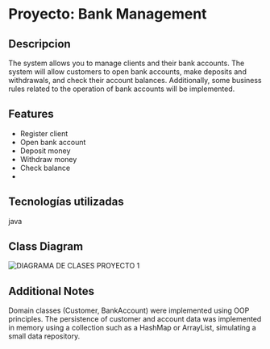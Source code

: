 # Proyecto: Bank Management

## Descripcion

The system allows you to manage clients and their bank accounts. The system will allow customers to open bank accounts, make deposits and withdrawals, and check their account balances. Additionally, some business rules related to the operation of bank accounts will be implemented.


## Features

- Register client
- Open bank account
- Deposit money
- Withdraw money
- Check balance
- 
## Tecnologías utilizadas

java

## Class Diagram

![DIAGRAMA DE CLASES PROYECTO 1](https://github.com/user-attachments/assets/3eac13ef-1198-4ae9-9536-cd7db72172e1)

## Additional Notes

Domain classes (Customer, BankAccount) were implemented using OOP principles.
The persistence of customer and account data was implemented in memory using a collection such as a HashMap or ArrayList, simulating a small data repository.

